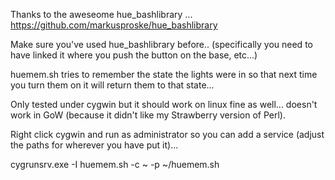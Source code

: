 Thanks to the aweseome hue_bashlibrary ... https://github.com/markusproske/hue_bashlibrary

Make sure you've used hue_bashlibrary before.. (specifically you need to have linked it where you push the button on the base, etc...)

huemem.sh tries to remember the state the lights were in so that next time you turn them on it will return them to that state...

Only tested under cygwin but it should work on linux fine as well... doesn't work in GoW (because it didn't like my Strawberry version of Perl).

Right click cygwin and run as administrator so you can add a service (adjust the paths for wherever you have put it)...

cygrunsrv.exe -I huemem.sh -c ~ -p ~/huemem.sh
